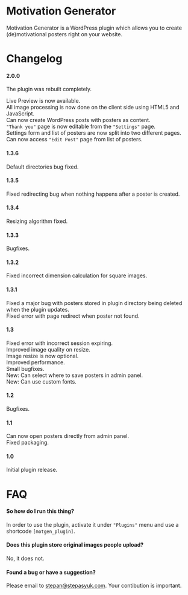 Motivation Generator
====================

Motivation Generator is a WordPress plugin which allows you to create (de)motivational posters right on your website.

Changelog
====

#### 2.0.0

The plugin was rebuilt completely.

Live Preview is now available.  
All image processing is now done on the client side using HTML5 and JavaScript.  
Can now create WordPress posts with posters as content.  
`"Thank you"` page is now editable from the `"Settings"` page.  
Settings form and list of posters are now split into two different pages.  
Can now access `"Edit Post"` page from list of posters.

#### 1.3.6

Default directories bug fixed.

#### 1.3.5

Fixed redirecting bug when nothing happens after a poster is created.

#### 1.3.4

Resizing algorithm fixed.

#### 1.3.3

Bugfixes.

#### 1.3.2 

Fixed incorrect dimension calculation for square images.

#### 1.3.1

Fixed a major bug with posters stored in plugin directory being deleted when the plugin updates.  
Fixed error with page redirect when poster not found.

#### 1.3

Fixed error with incorrect session expiring.  
Improved image quality on resize.  
Image resize is now optional.  
Improved performance.  
Small bugfixes.  
New: Can select where to save posters in admin panel.  
New: Can use custom fonts.

#### 1.2

Bugfixes.

#### 1.1

Can now open posters directly from admin panel.  
Fixed packaging.

#### 1.0 

Initial plugin release.


FAQ
====

#### So how do I run this thing?

In order to use the plugin, activate it under `"Plugins"` menu and use a shortcode `[motgen_plugin]`.


#### Does this plugin store original images people upload?

No, it does not.


#### Found a bug or have a suggestion?

Please email to stepan@stepasyuk.com. Your contibution is important.